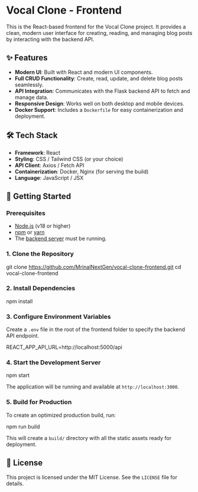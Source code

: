 # Vocal Clone - Frontend

This is the React-based frontend for the Vocal Clone project. It provides a clean, modern user interface for creating, reading, and managing blog posts by interacting with the backend API.

## ✨ Features

-   **Modern UI**: Built with React and modern UI components.
-   **Full CRUD Functionality**: Create, read, update, and delete blog posts seamlessly.
-   **API Integration**: Communicates with the Flask backend API to fetch and manage data.
-   **Responsive Design**: Works well on both desktop and mobile devices.
-   **Docker Support**: Includes a `Dockerfile` for easy containerization and deployment.

## 🛠️ Tech Stack

-   **Framework**: React
-   **Styling**: CSS / Tailwind CSS (or your choice)
-   **API Client**: Axios / Fetch API
-   **Containerization**: Docker, Nginx (for serving the build)
-   **Language**: JavaScript / JSX

## 🚀 Getting Started

### Prerequisites

-   [Node.js](https://nodejs.org/) (v18 or higher)
-   [npm](https://www.npmjs.com/) or [yarn](https://yarnpkg.com/)
-   The [backend server](https://github.com/MrinalNextGen/Vocal-Clone-Backend) must be running.

### 1. Clone the Repository

git clone https://github.com/MrinalNextGen/vocal-clone-frontend.git
cd vocal-clone-frontend

### 2. Install Dependencies

npm install


### 3. Configure Environment Variables

Create a `.env` file in the root of the frontend folder to specify the backend API endpoint.

REACT_APP_API_URL=http://localhost:5000/api

### 4. Start the Development Server

npm start

The application will be running and available at `http://localhost:3000`.

### 5. Build for Production

To create an optimized production build, run:

npm run build


This will create a `build/` directory with all the static assets ready for deployment.

## 📄 License

This project is licensed under the MIT License. See the `LICENSE` file for details.
